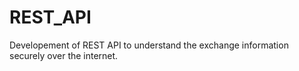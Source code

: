 # REST_API
Developement of REST API to understand  the exchange information securely over the internet.
